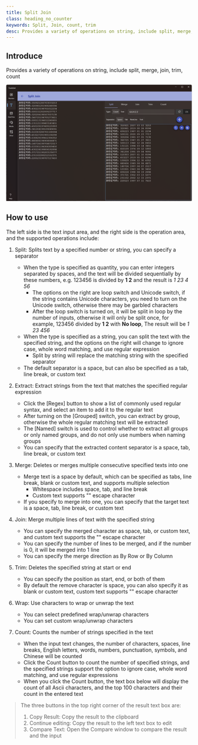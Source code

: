 ```yaml
---
title: Split Join
class: heading_no_counter
keywords: Split, Join, count, trim 
desc: Provides a variety of operations on string, include split, merge, join, trim, count
---
```


## Introduce

Provides a variety of operations on string, include split, merge, join, trim, count

![](../../assets/images/ToolsSet/TSTSplit.png)

## How to use

The left side is the text input area, and the right side is the operation area, and the supported operations include:
1. Split: Splits text by a specified number or string, you can specify a separator
   * When the type is specified as quantity, you can enter integers separated by spaces, and the text will be divided sequentially by these numbers, e.g. 123456 is divided by **1 2** and the result is *1 23 4 56* 
     * The options on the right are loop switch and Unicode switch, if the string contains Unicode characters, you need to turn on the Unicode switch, otherwise there may be garbled characters
     * After the loop switch is turned on, it will be split in loop by the number of inputs, otherwise it will only be split once, for example, 123456 divided by **1 2** with **No loop**, The result will be *1 23 456* 
   * When the type is specified as a string, you can split the text with the specified string, and the options on the right will change to ignore case, whole word matching, and use regular expression
     * Split by string will replace the matching string with the specified separator
   * The default separator is a space, but can also be specified as a tab, line break, or custom text

2. Extract: Extract strings from the text that matches the specified regular expression
   * Click the [Regex] button to show a list of commonly used regular syntax, and select an item to add it to the regular text
   * After turning on the [Grouped] switch, you can extract by group, otherwise the whole regular matching text will be extracted
   * The [Named] switch is used to control whether to extract all groups or only named groups, and do not only use numbers when naming groups
   * You can specify that the extracted content separator is a space, tab, line break, or custom text 

3. Merge: Deletes or merges multiple consecutive specified texts into one
   * Merge text is a space by default, which can be specified as tabs, line break, blank or custom text, and supports multiple selection
     * Whitespace includes space, tab, and line break
     * Custom text supports "\" escape character
   * If you specify to merge into one, you can specify that the target text is a space, tab, line break, or custom text

4. Join: Merge multiple lines of text with the specified string
   * You can specify the merged character as space, tab, or custom text, and custom text supports the "\" escape character
   * You can specify the number of lines to be merged, and if the number is 0, it will be merged into 1 line
   * You can specify the merge direction as By Row or By Column

5. Trim: Deletes the specified string at start or end
   * You can specify the position as start, end, or both of them
   * By default the remove character is space, you can also specify it as blank or custom text, custom text supports "\" escape character

6. Wrap: Use characters to wrap or unwrap the text
   * You can select predefined wrap/unwrap characters
   * You can set custom wrap/unwrap characters

7. Count: Counts the number of strings specified in the text
   * When the input text changes, the number of characters, spaces, line breaks, English letters, words, numbers, punctuation, symbols, and Chinese will be counted
   * Click the Count button to count the number of specified strings, and the specified strings support the option to ignore case, whole word matching, and use regular expressions
   * When you click the Count button, the text box below will display the count of all Ascii characters, and the top 100 characters and their count in the entered text

> The three buttons in the top right corner of the result text box are:
> 1. Copy Result: Copy the result to the clipboard
> 2. Continue editing: Copy the result to the left text box to edit
> 3. Compare Text: Open the Compare window to compare the result and the input